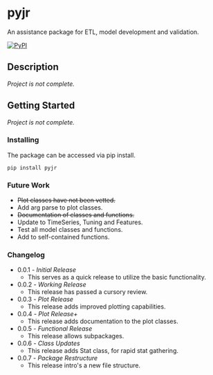 # pyjr

An assistance package for ETL, model development and validation.

[![PyPI](https://img.shields.io/pypi/v/pyjr?color=brightgreen&logoColor=lightgrey)](https://pypi.org/project/pyjr/)

## Description
*Project is not complete.*

## Getting Started
*Project is not complete.*

### Installing
The package can be accessed via pip install.

    pip install pyjr

### Future Work
* ~~Plot classes have not been vetted.~~
* Add arg parse to plot classes.
* ~~Documentation of classes and functions.~~
* Update to TimeSeries, Tuning and Features.
* Test all model classes and functions.
* Add to self-contained functions.

### Changelog
* 0.0.1 - *Initial Release*
  * This serves as a quick release to utilize the basic functionality.
* 0.0.2 - *Working Release*
  * This release has passed a cursory review. 
* 0.0.3 - *Plot Release*
  * This release adds improved plotting capabilities.
* 0.0.4 - *Plot Release+*
  * This release adds documentation to the plot classes.
* 0.0.5 - *Functional Release*
  * This release allows subpackages.
* 0.0.6 - *Class Updates*
  * This release adds Stat class, for rapid stat gathering.
* 0.0.7 - *Package Restructure*
  * This release intro's a new file structure.
